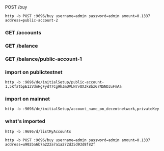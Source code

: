POST /buy
```
http -b POST :9696/buy username=admin password=admin amount=0.1337 address=public-account-2
```

### GET /accounts

### GET /balance

### GET /balance/public-account-1

### import on publictestnet
```
http -b :9696/de/initialSetup/public-account-1,5KfatbpE1zVdnHgFydT7Cg9hJmUVLN7vQXJkBbzGrNSND3uFmAa
```

### import on mainnet
```
http -b :9696/de/initialSetup/account_name_on_decentnetwork,privateKey
```

### what's imported
```
http -b :9696/d/listMyAccounts
```

```
http -b POST :9696/buy username=admin password=admin amount=0.1337 address=u902ba6b7a222a7a1a272d35d93d8f82f
```
